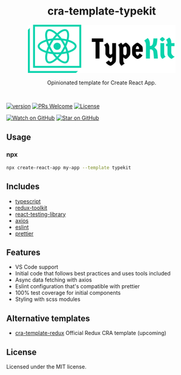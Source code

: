 <div align="center">
  <h1>cra-template-typekit</h1>

  <div align="center">
    <img src="./assets/logo.png" alt="logo" width="390px">
  </div>

  <p>Opinionated template for Create React App.</p>
</div>

<br />

<!-- prettier-ignore-start -->
[![version][version-badge]][package]
[![PRs Welcome][prs-badge]][prs]
[![License](https://img.shields.io/npm/l/cra-template-typekit.svg)](https://github.com/rrebase/cra-template-typekit/blob/master/LICENSE)

[![Watch on GitHub][github-watch-badge]][github-watch]
[![Star on GitHub][github-star-badge]][github-star]
<!-- prettier-ignore-end -->

## Usage

### npx

```sh
npx create-react-app my-app --template typekit
```

## Includes

- [typescript][typescript]
- [redux-toolkit][redux-toolkit]
- [react-testing-library][react-testing-library]
- [axios][axios]
- [eslint][eslint]
- [prettier][prettier]

## Features

- VS Code support
- Initial code that follows best practices and uses tools included
- Async data fetching with axios
- Eslint configuration that's compatible with prettier
- 100% test coverage for initial components
- Styling with scss modules

## Alternative templates

- [cra-template-redux][cra-template-redux] Official Redux CRA template (upcoming)

## License

Licensed under the MIT license.

<!-- prettier-ignore-start -->
[npm]: https://www.npmjs.com/
[node]: https://nodejs.org
[version-badge]: https://img.shields.io/npm/v/cra-template-typekit.svg?style=flat-square
[package]: https://www.npmjs.com/package/cra-template-typekit
[license-badge]: https://img.shields.io/npm/l/rrebase/cra-template-typekit.svg?style=flat-square
[license]: https://github.com/rrebase/cra-template-typekit/blob/master/LICENSE
[prs-badge]: https://img.shields.io/badge/PRs-welcome-brightgreen.svg?style=flat-square
[prs]: http://makeapullrequest.com
[typescript]: https://github.com/microsoft/TypeScript
[redux-toolkit]: https://github.com/reduxjs/redux-toolkit
[react-testing-library]: https://github.com/rrebase/cra-template-typekit
[github-watch-badge]: https://img.shields.io/github/watchers/rrebase/cra-template-typekit.svg?style=social
[github-watch]: https://github.com/rrebase/cra-template-typekit/watchers
[github-star-badge]: https://img.shields.io/github/stars/rrebase/cra-template-typekit.svg?style=social
[github-star]: https://github.com/rrebase/cra-template-typekit/stargazers
[cra]: https://github.com/facebook/create-react-app
[axios]: https://github.com/axios/axios
[eslint]: https://eslint.org/
[prettier]: https://prettier.io/docs/en/index.html
[cra-template-redux]: https://github.com/reduxjs/cra-template-redux
<!-- prettier-ignore-end -->
